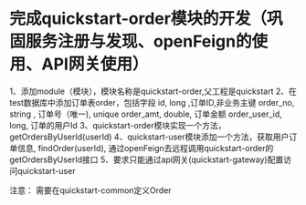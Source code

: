 # 完成quickstart-order模块的开发（巩固服务注册与发现、openFeign的使用、API网关使用）

1、添加module（模块），模块名称是quickstart-order,父工程是quickstart
2、在test数据库中添加订单表order，包括字段
    id, long ,订单ID,非业务主键
    order_no, string , 订单号（唯一), unique
    order_amt, double, 订单金额
    order_user_id, long, 订单的用户Id
3、quickstart-order模块实现一个方法，getOrdersByUserId(userId)
4、quickstart-user模块添加一个方法，获取用户订单信息, findOrder(userId), 
通过openFeign去远程调用quickstart-order的getOrdersByUserId接口
5、要求只能通过api网关(quickstart-gateway)配置访问quickstart-user

注意：
需要在quickstart-common定义Order
